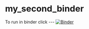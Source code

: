 # my_second_binder
To run in binder click ---
[![Binder](https://mybinder.org/badge_logo.svg)](https://mybinder.org/v2/gh/DennisBuckmaster/HEC-Lect-0/HEAD)
